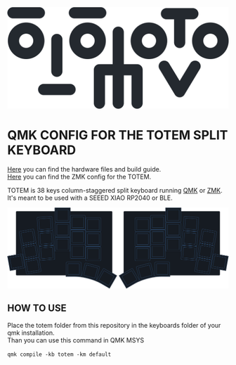 <picture>
  <source media="(prefers-color-scheme: dark)" srcset="/docs/images/TOTEM_logo_dark.svg">
  <source media="(prefers-color-scheme: light)" srcset="/docs/images/TOTEM_logo_bright.svg">
  <img alt="TOTEM logo font" src="/docs/images/TOTEM_logo_bright.svg">
</picture>

# QMK CONFIG FOR THE TOTEM SPLIT KEYBOARD

[Here](https://github.com/GEIGEIGEIST/totem) you can find the hardware files and build guide.\
[Here](https://github.com/GEIGEIGEIST/zmk-config-totem) you can find the ZMK config for the TOTEM.

TOTEM is 38 keys column-staggered split keyboard running [QMK](https://docs.qmk.fm/) or [ZMK](https://zmk.dev/). It's meant to be used with a SEEED XIAO RP2040 or BLE.


![TOTEM layout](/docs/images/TOTEM_layout.svg)



## HOW TO USE

Place the totem folder from this repository in the keyboards folder of your qmk installation.\
Than you can use this command in QMK MSYS

`qmk compile -kb totem -km default`